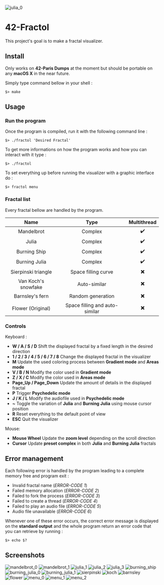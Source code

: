 ![julia_0](/screenshots/julia_0.png)
# 42-Fractol

This project's goal is to make a fractal visualizer.

## Install

Only works on **42-Paris Dumps** at the moment but should be portable on any **macOS X** in the near future.

Simply type command bellow in your shell :
```
$> make
```

## Usage
### Run the program

Once the program is compiled, run it with the following command line :
```
$> ./fractol 'Desired Fractal'
```
To get more informations on how the program works and how you can interact with it type :
```
$> ./fractol
```
To set everything up before running the visualizer with a graphic interface do :
```
$> fractol menu
```

### Fractal list

Every fractal bellow are handled by the program.

Name | Type | Multithread
:---: | :---: | :---:
Mandelbrot | Complex | :heavy_check_mark:
Julia | Complex | :heavy_check_mark:
Burning Ship | Complex | :heavy_check_mark:
Burning Julia | Complex | :heavy_check_mark:
Sierpinski triangle | Space filling curve | :heavy_multiplication_x:
Van Koch's snowfake | Auto-similar | :heavy_multiplication_x:
Barnsley's fern | Random generation | :heavy_multiplication_x:
Flower (Original) | Space filling and auto-similar | :heavy_multiplication_x:

### Controls

Keyboard :
* **W / A / S / D** Shift the displayed fractal by a fixed length in the desired direction
* **1 / 2 / 3 / 4 / 5 / 6 / 7 / 8** Change the displayed fractal in the visualizer
* **M** Update the used coloring process between **Gradient mode** and **Areas mode**
* **V / B / N** Modify the color used in **Gradient mode**
* **Z / X / C** Modify the color used in **Areas mode**
* **Page_Up / Page_Down** Update the amount of details in the displayed fractal
* **P** Trigger **Psychedelic mode**
* **J / K / L** Modify the audiofile used in **Psychedelic mode**
* **~** Toggle the variation of **Julia** and **Burning Julia** using mouse cursor position
* **R** Reset everything to the default point of view
* **ESC** Quit the visualizer

Mouse:
* **Mouse Wheel** Update the **zoom level** depending on the scroll direction
* **Cursor** Update **preset complex** in both **Julia** and **Burning Julia** fractals

## Error management

Each following error is handled by the program leading to a complete memory free and program exit :
* Invalid fractal name (*ERROR-CODE 1*)
* Failed memory allocation (*ERROR-CODE 2*)
* Failed to fork the process (*ERROR-CODE 3*)
* Failed to create a thread (*ERROR-CODE 4*)
* Failed to play an audio file (*ERROR-CODE 5*)
* Audio file unavailable (*ERROR-CODE 6*)

Whenever one of these error occurs, the correct error message is displayed on the **standard output** and the whole program return an error code that you can retrieve by running :
```
$> echo $?
```

## Screenshots
![mandelbrot_0](/screenshots/mandelbrot_0.png)
![mandelbrot_1](/screenshots/mandelbrot_1.png)
![julia_1](/screenshots/julia_1.png)
![julia_2](/screenshots/julia_2.png)
![julia_3](/screenshots/julia_3.png)
![burning_ship](/screenshots/burning_ship.png)
![burning_julia_0](/screenshots/burning_julia_0.png)
![burning_julia_1](/screenshots/burning_julia_1.png)
![sierpinski](/screenshots/sierpinski.png)
![koch](/screenshots/koch.png)
![barnsley](/screenshots/barnsley.png)
![flower](/screenshots/flower.png)
![menu_0](/screenshots/menu_0.png)
![menu_1](/screenshots/menu_1.png)
![menu_2](/screenshots/menu_2.png)
